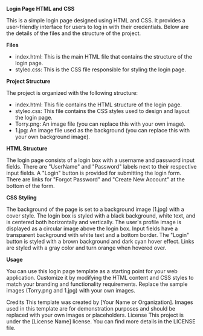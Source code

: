 **Login Page HTML and CSS**

This is a simple login page designed using HTML and CSS. It provides a user-friendly interface for users to log in with their credentials. Below are the details of the files and the structure of the project.

**Files**

- index.html: This is the main HTML file that contains the structure of the login page.
- styleo.css: This is the CSS file responsible for styling the login page.

**Project Structure**

The project is organized with the following structure:

- index.html: This file contains the HTML structure of the login page.
- styleo.css: This file contains the CSS styles used to design and layout the login page.
- Torry.png: An image file (you can replace this with your own image).
- 1.jpg: An image file used as the background (you can replace this with your own background image).

**HTML Structure**

The login page consists of a login box with a username and password input fields.
There are "UserName" and "Password" labels next to their respective input fields.
A "Login" button is provided for submitting the login form.
There are links for "Forgot Password" and "Create New Account" at the bottom of the form.

**CSS Styling**

The background of the page is set to a background image (1.jpg) with a cover style.
The login box is styled with a black background, white text, and is centered both horizontally and vertically.
The user's profile image is displayed as a circular image above the login box.
Input fields have a transparent background with white text and a bottom border.
The "Login" button is styled with a brown background and dark cyan hover effect.
Links are styled with a gray color and turn orange when hovered over.

**Usage**

You can use this login page template as a starting point for your web application. Customize it by modifying the HTML content and CSS styles to match your branding and functionality requirements. Replace the sample images (Torry.png and 1.jpg) with your own images.

Credits
This template was created by [Your Name or Organization].
Images used in this template are for demonstration purposes and should be replaced with your own images or placeholders.
License
This project is under the [License Name] license. You can find more details in the LICENSE file.
